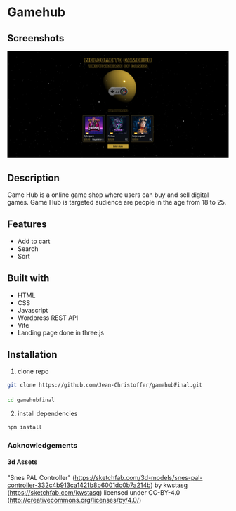 # Gamehub

## Screenshots

![App Screenshot](src/public/images/screenshot.jpg)

## Description

Game Hub is a online game shop where users can buy and sell digital games.
Game Hub is targeted audience are people in the age from 18 to 25.

## Features
- Add to cart 
- Search
- Sort

## Built with

- HTML
- CSS
- Javascript
- Wordpress REST API
- Vite
- Landing page done in three.js
## Installation

1. clone repo
```bash
git clone https://github.com/Jean-Christoffer/gamehubFinal.git

cd gamehubfinal

```
2. install dependencies
```bash
npm install
```
### Acknowledgements

#### 3d Assets 
 "Snes PAL Controller" (https://sketchfab.com/3d-models/snes-pal-controller-332c4b913ca1421b8b6001dc0b7a214b) by kwstasg (https://sketchfab.com/kwstasg) licensed under CC-BY-4.0 (http://creativecommons.org/licenses/by/4.0/)

